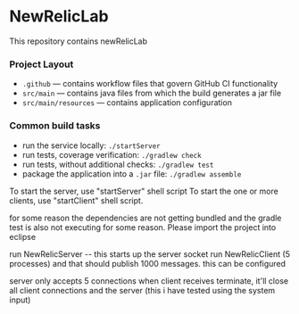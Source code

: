 # NewRelicLab
This repository contains newRelicLab


### Project Layout
- `.github` — contains workflow files that govern GitHub CI functionality
- `src/main` — contains java files from which the build generates a jar file
- `src/main/resources` — contains application configuration

### Common build tasks
- run the service locally: `./startServer`
- run tests, coverage verification: `./gradlew check`
- run tests, without additional checks: `./gradlew test`
- package the application into a `.jar` file: `./gradlew assemble`


To start the server, use "startServer" shell script
To start the one or more clients, use "startClient" shell script.

for some reason the dependencies are not getting bundled and the gradle test is also not executing for some reason. Please import the project into eclipse

run NewRelicServer -- this starts up the server socket
run NewRelicClient (5 processes) and that should publish 1000 messages. this can be configured

server only accepts 5 connections
when client receives terminate, it'll close all client connections and the server (this i have tested using the system input) 
